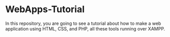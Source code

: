 # WebApps-Tutorial

In this repository, you are going to see a tutorial about
how to make a web application using HTML, CSS, and PHP,
all these tools running over XAMPP.